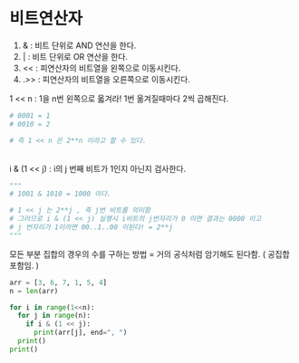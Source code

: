 # 비트연산자
1. & : 비트 단위로 AND 연산을 한다.
2. | : 비트 단위로 OR 연산을 한다.
3. << : 피연산자의 비트열을 왼쪽으로 이동시킨다.
4. .>> : 피연산자의 비트열을 오른쪽으로 이동시킨다.


1 << n : 1을 n번 왼쪽으로 옯겨라! 1번 옮겨질때마다 2씩 곱해진다.

```python
# 0001 = 1
# 0010 = 2

# 즉 1 << n 은 2**n 이라고 할 수 있다.
```

<br>
i & (1 << j) : i의 j 번째 비트가 1인지 아닌지 검사한다.

```python
"""
# 1001 & 1010 = 1000 이다.

# 1 << j 는 2**j , 즉 j번 비트를 의미함
# 그러므로 i & (1 << j) 실행시 i비트의 j번자리가 0 이면 결과는 0000 이고
# j 번자리가 1이라면 00..1..00 이된다! = 2**j
"""
```


모든 부분 집합의 경우의 수를 구하는 방법 = 거의 공식처럼 암기해도 된다함. ( 공집합 포함임. )
```python
arr = [3, 6, 7, 1, 5, 4]
n = len(arr)

for i in range(1<<n):
  for j in range(n):
    if i & (1 << j):
      print(arr[j], end=", ")
  print()
print()
```